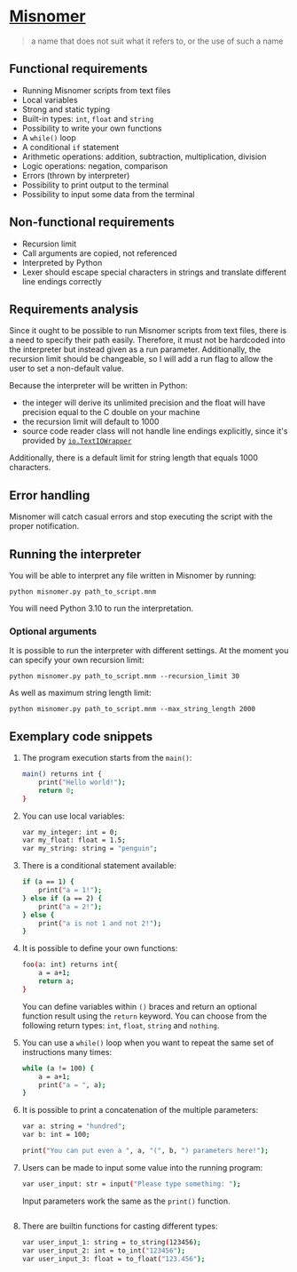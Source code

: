 # [Misnomer](https://en.wikipedia.org/wiki/Misnomer)
> a name that does not suit what it refers to, or the use of such a name

## Functional requirements
- Running Misnomer scripts from text files
- Local variables
- Strong and static typing
- Built-in types: `int`, `float` and `string`
- Possibility to write your own functions
- A `while()` loop
- A conditional `if` statement
- Arithmetic operations: addition, subtraction, multiplication, division
- Logic operations: negation, comparison
- Errors (thrown by interpreter)
- Possibility to print output to the terminal
- Possibility to input some data from the terminal


## Non-functional requirements
- Recursion limit
- Call arguments are copied, not referenced
- Interpreted by Python
- Lexer should escape special characters in strings and translate different line endings correctly


## Requirements analysis
Since it ought to be possible to run Misnomer scripts from text files, there is a need to specify their path easily.
Therefore, it must not be hardcoded into the interpreter but instead given as a run parameter.
Additionally, the recursion limit should be changeable,
so I will add a run flag to allow the user to set a non-default value.

Because the interpreter will be written in Python:
- the integer will derive its unlimited precision and the float
will have precision equal to the C double on your machine
- the recursion limit will default to 1000 
- source code reader class will not handle line endings explicitly, since it's provided by
[`io.TextIOWrapper`](https://docs.python.org/3.10/library/io.html?highlight=textiowrapper#io.TextIOWrapper)

Additionally, there is a default limit for string length that equals 1000 characters.


## Error handling
Misnomer will catch casual errors and stop executing the script with the proper notification.


## Running the interpreter
You will be able to interpret any file written in Misnomer by running:
```shell
python misnomer.py path_to_script.mnm
```
You will need Python 3.10 to run the interpretation.

### Optional arguments
It is possible to run the interpreter with different settings. At the moment you can specify your own recursion limit:
```shell
python misnomer.py path_to_script.mnm --recursion_limit 30
```
As well as maximum string length limit:
```shell
python misnomer.py path_to_script.mnm --max_string_length 2000
```

## Exemplary code snippets
1. The program execution starts from the `main()`:
    ```bash
    main() returns int {
        print("Hello world!");
        return 0;
    }
    ```

2. You can use local variables:
    ```bash
    var my_integer: int = 0;
    var my_float: float = 1.5;
    var my_string: string = "penguin";
    ```

3. There is a conditional statement available:
    ```bash
    if (a == 1) {
        print("a = 1!");
    } else if (a == 2) {
        print("a = 2!");
    } else {
        print("a is not 1 and not 2!");
    }
    ```

4. It is possible to define your own functions:
    ```bash
    foo(a: int) returns int{
        a = a+1;
        return a;
    }
    ```
   You can define variables within `()` braces and return an optional function result using the `return` keyword.
   You can choose from the following return types: `int`, `float`, `string` and `nothing`.

6. You can use a `while()` loop when you want to repeat the same set of instructions many times:
    ```bash
    while (a != 100) {
        a = a+1;
        print("a = ", a);
    }
    ```

7. It is possible to print a concatenation of the multiple parameters:
    ```bash
    var a: string = "hundred";
    var b: int = 100;
    
    print("You can put even a ", a, "(", b, ") parameters here!");
    ```

8. Users can be made to input some value into the running program:
    ```bash
    var user_input: str = input("Please type something: ");
    ```
   Input parameters work the same as the `print()` function.
    ```

9. There are builtin functions for casting different types:
    ```bash
    var user_input_1: string = to_string(123456);
    var user_input_2: int = to_int("123456");
    var user_input_3: float = to_float("123.456");
    ```
